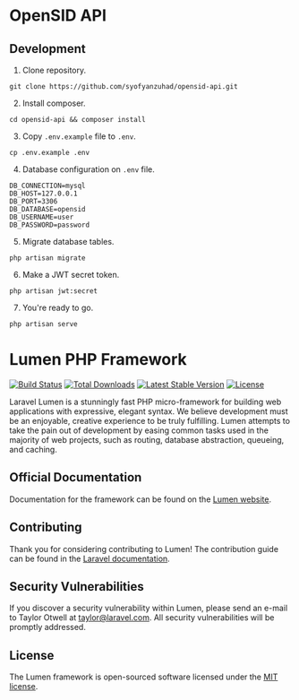 # OpenSID API

## Development
1. Clone repository.
```
git clone https://github.com/syofyanzuhad/opensid-api.git
```
2. Install composer.
```
cd opensid-api && composer install
```
3. Copy `.env.example` file to `.env`.
```
cp .env.example .env
```
4. Database configuration on `.env` file.
```
DB_CONNECTION=mysql
DB_HOST=127.0.0.1
DB_PORT=3306
DB_DATABASE=opensid
DB_USERNAME=user
DB_PASSWORD=password
```
5. Migrate database tables.
```
php artisan migrate
```
6. Make a JWT secret token.
```
php artisan jwt:secret
```
7. You're ready to go.
```
php artisan serve
```

# Lumen PHP Framework

[![Build Status](https://travis-ci.org/laravel/lumen-framework.svg)](https://travis-ci.org/laravel/lumen-framework)
[![Total Downloads](https://img.shields.io/packagist/dt/laravel/framework)](https://packagist.org/packages/laravel/lumen-framework)
[![Latest Stable Version](https://img.shields.io/packagist/v/laravel/framework)](https://packagist.org/packages/laravel/lumen-framework)
[![License](https://img.shields.io/packagist/l/laravel/framework)](https://packagist.org/packages/laravel/lumen-framework)

Laravel Lumen is a stunningly fast PHP micro-framework for building web applications with expressive, elegant syntax. We believe development must be an enjoyable, creative experience to be truly fulfilling. Lumen attempts to take the pain out of development by easing common tasks used in the majority of web projects, such as routing, database abstraction, queueing, and caching.

## Official Documentation

Documentation for the framework can be found on the [Lumen website](https://lumen.laravel.com/docs).

## Contributing

Thank you for considering contributing to Lumen! The contribution guide can be found in the [Laravel documentation](https://laravel.com/docs/contributions).

## Security Vulnerabilities

If you discover a security vulnerability within Lumen, please send an e-mail to Taylor Otwell at taylor@laravel.com. All security vulnerabilities will be promptly addressed.

## License

The Lumen framework is open-sourced software licensed under the [MIT license](https://opensource.org/licenses/MIT).
